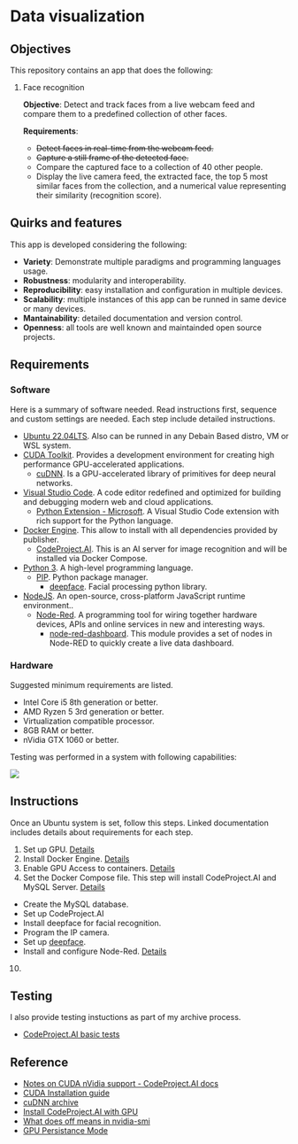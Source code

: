 # Data visualization

## Objectives

This repository contains an app that does the following:

1. Face recognition
    
    **Objective**: Detect and track faces from a live webcam feed and compare them to a predefined collection of other faces.

    **Requirements**:
    - ~~Detect faces in real-time from the webcam feed.~~
    - ~~Capture a still frame of the detected face.~~
    - Compare the captured face to a collection of 40 other people.
    - Display the live camera feed, the extracted face, the top 5 most similar faces from the collection, and a numerical value representing their similarity (recognition score).

## Quirks and features

This app is developed considering the following:
- **Variety**: Demonstrate multiple paradigms and programming languages usage.
- **Robustness**: modularity and interoperability.
- **Reproducibility**: easy installation and configuration in multiple devices.
- **Scalability**: multiple instances of this app can be runned in same device or many devices.
- **Mantainability**: detailed documentation and version control.
- **Openness**: all tools are well known and maintainded open source projects.

## Requirements

### Software
Here is a summary of software needed. Read instructions first, sequence and custom settings are needed. Each step include detailed instructions.

- [Ubuntu 22.04LTS](https://ubuntu.com/download/desktop). Also can be runned in any Debain Based distro, VM or WSL system.
- [CUDA Toolkit](https://developer.nvidia.com/cuda-toolkit). Provides a development environment for creating high performance GPU-accelerated applications.
    - [cuDNN](https://developer.nvidia.com/cudnn).  Is a GPU-accelerated library of primitives for deep neural networks.
- [Visual Studio Code](https://code.visualstudio.com/). A code editor redefined and optimized for building and debugging modern web and cloud applications.
    - [Python Extension - Microsoft](https://github.com/Microsoft/vscode-python). A Visual Studio Code extension with rich support for the Python language.
- [Docker Engine](https://docs.docker.com/engine/install/ubuntu/). This allow to install with all dependencies provided by publisher.
    - [CodeProject.AI](https://hub.docker.com/r/codeproject/ai-server). This is an AI server for image recognition and will be installed via Docker Compose.
- [Python 3](https://www.python.org/). A high-level programming language.
    - [PIP](https://pypi.org/project/pip/). Python package manager.
        - [deepface](https://github.com/serengil/deepface). Facial processing python library.
- [NodeJS](https://nodejs.org/en). An open-source, cross-platform JavaScript runtime environment..
    - [Node-Red](https://nodered.org/). A programming tool for wiring together hardware devices, APIs and online services in new and interesting ways.
        - [node-red-dashboard](https://flows.nodered.org/node/node-red-dashboard). This module provides a set of nodes in Node-RED to quickly create a live data dashboard. 

### Hardware

Suggested minimum requirements are listed.

- Intel Core i5 8th generation or better.
- AMD Ryzen 5 3rd generation or better.
- Virtualization compatible processor.
- 8GB RAM or better.
- nVidia GTX 1060 or better.

Testing was performed in a system with following capabilities:

![](https://github.com/hugoescalpelo/data-visualization/blob/main/Images/Screenshot%20from%202023-10-12%2016-17-54.png?raw=true)

## Instructions

Once an Ubuntu system is set, follow this steps. Linked documentation includes details about requirements for each step.

1. Set up GPU. [Details](https://github.com/hugoescalpelo/data-visualization/blob/main/CUDA/cuda-toolkit-instructons.md)
2. Install Docker Engine. [Details](https://github.com/hugoescalpelo/data-visualization/blob/main/Docker/docker-documentation.md)
3. Enable GPU Access to containers. [Details]()
4. Set the Docker Compose file. This step will install CodeProject.AI and MySQL Server. [Details](https://github.com/hugoescalpelo/data-visualization/blob/main/Docker/docker-compose-documentation.md)




- Create the MySQL database.
- Set up CodeProject.AI
- Install deepface for facial recognition.
- Program the IP camera.
- Set up [deepface]().
- Install and configure Node-Red. [Details](https://github.com/hugoescalpelo/data-visualization/blob/main/NodeRed/node-red-documentation.md)
10. 

## Testing
I also provide testing instuctions as part of my archive process.

- [CodeProject.AI basic tests](https://github.com/hugoescalpelo/data-visualization/blob/main/CodeProject.AI/basic-testing.md)



## Reference

- [Notes on CUDA nVidia support - CodeProject.AI docs](https://www.codeproject.com/Articles/5322557/CodeProject-AI-Server-AI-the-easy-way)
- [CUDA Installation guide](https://gist.github.com/denguir/b21aa66ae7fb1089655dd9de8351a202)
- [cuDNN archive](https://developer.nvidia.com/rdp/cudnn-archive)
- [Install CodeProject.AI with GPU](https://youtu.be/6_jZmAt2yV4?si=QbV8ph1Ldi7IBFY6)
- [What does off means in nvidia-smi](https://forums.developer.nvidia.com/t/what-does-off-mean-in-the-output-of-nvidia-smi/37509/3)
- [GPU Persistance Mode](https://www.microway.com/hpc-tech-tips/nvidia-smi_control-your-gpus/)

<!-- 
2. Create the needed directories
3. Install compose
4. Move the configuration files
5. Set up nodeRed
6. Setup  -->


